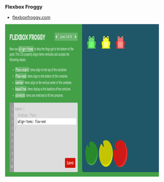 ### Flexbox Froggy

* [flexboxfroggy.com](http://flexboxfroggy.com/)

<img src="assets/flexbox-froggy.png" height="500" class="plain vmiddle" />